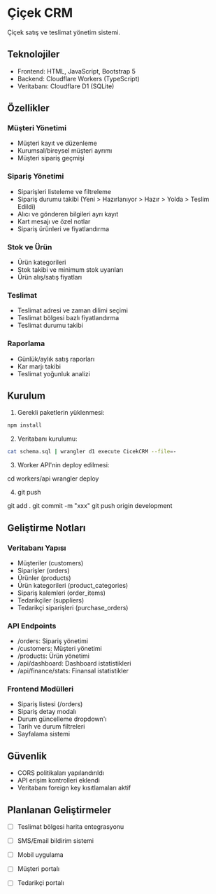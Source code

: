 # Çiçek CRM

Çiçek satış ve teslimat yönetim sistemi.

## Teknolojiler

- Frontend: HTML, JavaScript, Bootstrap 5
- Backend: Cloudflare Workers (TypeScript)
- Veritabanı: Cloudflare D1 (SQLite)

## Özellikler

### Müşteri Yönetimi
- Müşteri kayıt ve düzenleme
- Kurumsal/bireysel müşteri ayrımı
- Müşteri sipariş geçmişi

### Sipariş Yönetimi
- Siparişleri listeleme ve filtreleme
- Sipariş durumu takibi (Yeni > Hazırlanıyor > Hazır > Yolda > Teslim Edildi)
- Alıcı ve gönderen bilgileri ayrı kayıt
- Kart mesajı ve özel notlar
- Sipariş ürünleri ve fiyatlandırma

### Stok ve Ürün
- Ürün kategorileri
- Stok takibi ve minimum stok uyarıları
- Ürün alış/satış fiyatları

### Teslimat
- Teslimat adresi ve zaman dilimi seçimi
- Teslimat bölgesi bazlı fiyatlandırma
- Teslimat durumu takibi

### Raporlama
- Günlük/aylık satış raporları
- Kar marjı takibi
- Teslimat yoğunluk analizi

## Kurulum

1. Gerekli paketlerin yüklenmesi:
```bash
npm install
```

2. Veritabanı kurulumu:
```bash
cat schema.sql | wrangler d1 execute CicekCRM --file=-
```

3. Worker API'nin deploy edilmesi:

cd workers/api
wrangler deploy

4. git push 

git add .
git commit -m "xxx"
git push origin development

## Geliştirme Notları

### Veritabanı Yapısı
- Müşteriler (customers)
- Siparişler (orders)
- Ürünler (products)
- Ürün kategorileri (product_categories)
- Sipariş kalemleri (order_items)
- Tedarikçiler (suppliers)
- Tedarikçi siparişleri (purchase_orders)

### API Endpoints
- /orders: Sipariş yönetimi
- /customers: Müşteri yönetimi
- /products: Ürün yönetimi
- /api/dashboard: Dashboard istatistikleri
- /api/finance/stats: Finansal istatistikler

### Frontend Modülleri
- Sipariş listesi (/orders)
- Sipariş detay modalı
- Durum güncelleme dropdown'ı
- Tarih ve durum filtreleri
- Sayfalama sistemi

## Güvenlik

- CORS politikaları yapılandırıldı
- API erişim kontrolleri eklendi
- Veritabanı foreign key kısıtlamaları aktif

## Planlanan Geliştirmeler

- [ ] Teslimat bölgesi harita entegrasyonu
- [ ] SMS/Email bildirim sistemi
- [ ] Mobil uygulama
- [ ] Müşteri portalı
- [ ] Tedarikçi portalı


